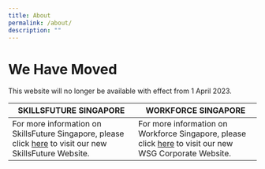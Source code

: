 ```yaml
---
title: About
permalink: /about/
description: ""
---
```

We Have Moved
=================

   This website will no longer be available with effect from 1 April 2023. 
	 
	 

| SKILLSFUTURE SINGAPORE | WORKFORCE SINGAPORE | 
| -------- | -------- | 
|For more information on SkillsFuture Singapore, please click [here](https://www.skillsfuture.gov.sg) to visit our new SkillsFuture Website.   | For more information on Workforce Singapore, please click [here](https://www.wsg.gov.sg) to visit our new WSG Corporate Website. |